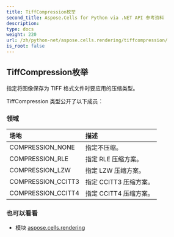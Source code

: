 ```yaml
---
title: TiffCompression枚举
second_title: Aspose.Cells for Python via .NET API 参考资料
description:
type: docs
weight: 220
url: /zh/python-net/aspose.cells.rendering/tiffcompression/
is_root: false
---
```

## TiffCompression枚举
指定将图像保存为 TIFF 格式文件时要应用的压缩类型。



TiffCompression 类型公开了以下成员：

### 领域
|场地|描述|
| :- | :- |
| COMPRESSION_NONE |指定不压缩。|
| COMPRESSION_RLE |指定 RLE 压缩方案。|
| COMPRESSION_LZW |指定 LZW 压缩方案。|
| COMPRESSION_CCITT3 |指定 CCITT3 压缩方案。|
| COMPRESSION_CCITT4 |指定 CCITT4 压缩方案。|



### 也可以看看
* 模块 [aspose.cells.rendering](..)
